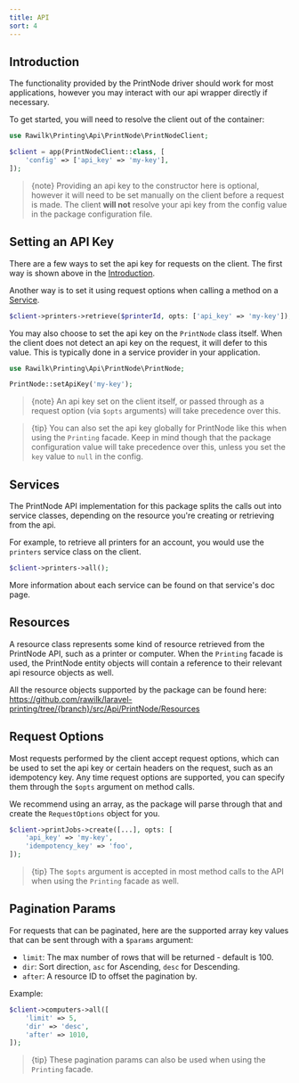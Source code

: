 ```yaml
---
title: API
sort: 4
---
```


## Introduction

The functionality provided by the PrintNode driver should work for most applications, however you may interact with our api wrapper directly if necessary.

To get started, you will need to resolve the client out of the container:

```php
use Rawilk\Printing\Api\PrintNode\PrintNodeClient;

$client = app(PrintNodeClient::class, [
    'config' => ['api_key' => 'my-key'],
]);
```

> {note} Providing an api key to the constructor here is optional, however it will need to be set manually on the client before a request is made. The client **will not** resolve your api key from the config value in the package configuration file.

## Setting an API Key

There are a few ways to set the api key for requests on the client. The first way is shown above in the [Introduction](#user-content-introduction).

Another way is to set it using request options when calling a method on a [Service](#user-content-services).

```php
$client->printers->retrieve($printerId, opts: ['api_key' => 'my-key']);
```

You may also choose to set the api key on the `PrintNode` class itself. When the client does not detect an api key on the request, it will defer to this value. This is typically done in a service provider in your application.

```php
use Rawilk\Printing\Api\PrintNode\PrintNode;

PrintNode::setApiKey('my-key');
```

> {note} An api key set on the client itself, or passed through as a request option (via `$opts` arguments) will take precedence over this.

> {tip} You can also set the api key globally for PrintNode like this when using the `Printing` facade. Keep in mind though that the package configuration value will take precedence over this, unless you set the `key` value to `null` in the config.

## Services

The PrintNode API implementation for this package splits the calls out into service classes, depending on the resource you're creating or retrieving from the api.

For example, to retrieve all printers for an account, you would use the `printers` service class on the client.

```php
$client->printers->all();
```

More information about each service can be found on that service's doc page.

## Resources

A resource class represents some kind of resource retrieved from the PrintNode API, such as a printer or computer. When the `Printing` facade is used, the PrintNode entity objects will contain a reference to their relevant api resource objects as well.

All the resource objects supported by the package can be found here: https://github.com/rawilk/laravel-printing/tree/{branch}/src/Api/PrintNode/Resources

## Request Options

Most requests performed by the client accept request options, which can be used to set the api key or certain headers on the request, such as an idempotency key. Any time request options are supported, you can specify them through the `$opts` argument on method calls.

We recommend using an array, as the package will parse through that and create the `RequestOptions` object for you.

```php
$client->printJobs->create([...], opts: [
    'api_key' => 'my-key',
    'idempotency_key' => 'foo',
]);
```

> {tip} The `$opts` argument is accepted in most method calls to the API when using the `Printing` facade as well.

## Pagination Params

For requests that can be paginated, here are the supported array key values that can be sent through with a `$params` argument:

- `limit`: The max number of rows that will be returned - default is 100.
- `dir`: Sort direction, `asc` for Ascending, `desc` for Descending.
- `after`: A resource ID to offset the pagination by.

Example:

```php
$client->computers->all([
    'limit' => 5,
    'dir' => 'desc',
    'after' => 1010,
]);
```

> {tip} These pagination params can also be used when using the `Printing` facade.
